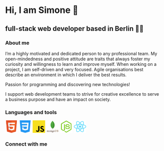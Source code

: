 <h1>Hi, I am <strong>Simone</strong> 👋</h1>
        <h2>full-stack web developer based in Berlin 👨‍💻</h2> 

### About me 

I’m a highly motivated and dedicated person to any professional team. My open-mindedness and positive attitude are traits that always foster my curiosity and willingness to learn and improve myself. When working on a project, I am self-driven and very focused. Agile organisations best describe an environment in which I deliver the best results.

Passion for programming and discovering new technologies!

I support web development teams to strive for creative excellence to serve a business purpose and have an impact on society.

### Languages and tools

<img src="images/html5.svg" height=40px> <img src="images/css3.svg" height=40px> <img src="images/javascript.svg" height=40px> <img src="images/mongodb.svg" height=40px> <img src="images/node-js.svg" height=40px> <img src="images/react.svg" height=40px>

### Connect with me 





